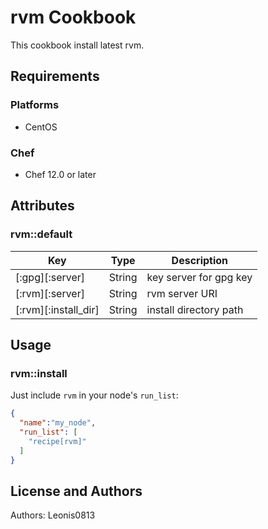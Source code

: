 # rvm Cookbook

This cookbook install latest rvm.

## Requirements

### Platforms

- CentOS

### Chef

- Chef 12.0 or later

## Attributes

### rvm::default

|Key                 |Type  |Description           |
|--------------------|------|----------------------|
|[:gpg][:server]     |String|key server for gpg key|
|[:rvm][:server]     |String|rvm server URI        |
|[:rvm][:install_dir]|String|install directory path|

## Usage

### rvm::install

Just include `rvm` in your node's `run_list`:

```json
{
  "name":"my_node",
  "run_list": [
    "recipe[rvm]"
  ]
}
```

## License and Authors

Authors: Leonis0813
